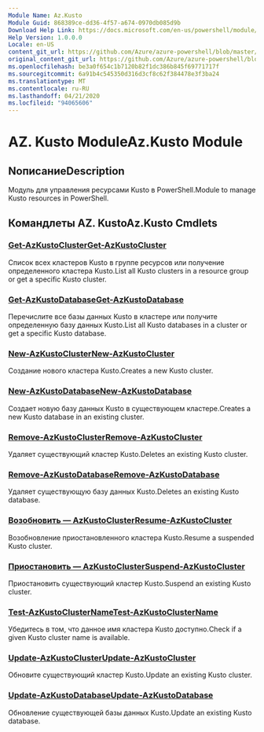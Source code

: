 ```yaml
---
Module Name: Az.Kusto
Module Guid: 868389ce-dd36-4f57-a674-0970db085d9b
Download Help Link: https://docs.microsoft.com/en-us/powershell/module/az.kusto
Help Version: 1.0.0.0
Locale: en-US
content_git_url: https://github.com/Azure/azure-powershell/blob/master/src/Kusto/Kusto/help/Az.Kusto.md
original_content_git_url: https://github.com/Azure/azure-powershell/blob/master/src/Kusto/Kusto/help/Az.Kusto.md
ms.openlocfilehash: be3a0f654c1b7120b82f1dc386b845f69771717f
ms.sourcegitcommit: 6a91b4c545350d316d3cf8c62f384478e3f3ba24
ms.translationtype: MT
ms.contentlocale: ru-RU
ms.lasthandoff: 04/21/2020
ms.locfileid: "94065606"
---
```

# <span data-ttu-id="37e3b-101">AZ. Kusto Module</span><span class="sxs-lookup"><span data-stu-id="37e3b-101">Az.Kusto Module</span></span>
## <span data-ttu-id="37e3b-102">Nописание</span><span class="sxs-lookup"><span data-stu-id="37e3b-102">Description</span></span>
<span data-ttu-id="37e3b-103">Модуль для управления ресурсами Kusto в PowerShell.</span><span class="sxs-lookup"><span data-stu-id="37e3b-103">Module to manage Kusto resources in PowerShell.</span></span>

## <span data-ttu-id="37e3b-104">Командлеты AZ. Kusto</span><span class="sxs-lookup"><span data-stu-id="37e3b-104">Az.Kusto Cmdlets</span></span>
### [<span data-ttu-id="37e3b-105">Get-AzKustoCluster</span><span class="sxs-lookup"><span data-stu-id="37e3b-105">Get-AzKustoCluster</span></span>](Get-AzKustoCluster.md)
<span data-ttu-id="37e3b-106">Список всех кластеров Kusto в группе ресурсов или получение определенного кластера Kusto.</span><span class="sxs-lookup"><span data-stu-id="37e3b-106">List all Kusto clusters in a resource group or get a specific Kusto cluster.</span></span>

### [<span data-ttu-id="37e3b-107">Get-AzKustoDatabase</span><span class="sxs-lookup"><span data-stu-id="37e3b-107">Get-AzKustoDatabase</span></span>](Get-AzKustoDatabase.md)
<span data-ttu-id="37e3b-108">Перечислите все базы данных Kusto в кластере или получите определенную базу данных Kusto.</span><span class="sxs-lookup"><span data-stu-id="37e3b-108">List all Kusto databases in a cluster or get a specific Kusto database.</span></span>

### [<span data-ttu-id="37e3b-109">New-AzKustoCluster</span><span class="sxs-lookup"><span data-stu-id="37e3b-109">New-AzKustoCluster</span></span>](New-AzKustoCluster.md)
<span data-ttu-id="37e3b-110">Создание нового кластера Kusto.</span><span class="sxs-lookup"><span data-stu-id="37e3b-110">Creates a new Kusto cluster.</span></span>

### [<span data-ttu-id="37e3b-111">New-AzKustoDatabase</span><span class="sxs-lookup"><span data-stu-id="37e3b-111">New-AzKustoDatabase</span></span>](New-AzKustoDatabase.md)
<span data-ttu-id="37e3b-112">Создает новую базу данных Kusto в существующем кластере.</span><span class="sxs-lookup"><span data-stu-id="37e3b-112">Creates a new Kusto database in an existing cluster.</span></span>

### [<span data-ttu-id="37e3b-113">Remove-AzKustoCluster</span><span class="sxs-lookup"><span data-stu-id="37e3b-113">Remove-AzKustoCluster</span></span>](Remove-AzKustoCluster.md)
<span data-ttu-id="37e3b-114">Удаляет существующий кластер Kusto.</span><span class="sxs-lookup"><span data-stu-id="37e3b-114">Deletes an existing Kusto cluster.</span></span>

### [<span data-ttu-id="37e3b-115">Remove-AzKustoDatabase</span><span class="sxs-lookup"><span data-stu-id="37e3b-115">Remove-AzKustoDatabase</span></span>](Remove-AzKustoDatabase.md)
<span data-ttu-id="37e3b-116">Удаляет существующую базу данных Kusto.</span><span class="sxs-lookup"><span data-stu-id="37e3b-116">Deletes an existing Kusto database.</span></span>

### [<span data-ttu-id="37e3b-117">Возобновить — AzKustoCluster</span><span class="sxs-lookup"><span data-stu-id="37e3b-117">Resume-AzKustoCluster</span></span>](Resume-AzKustoCluster.md)
<span data-ttu-id="37e3b-118">Возобновление приостановленного кластера Kusto.</span><span class="sxs-lookup"><span data-stu-id="37e3b-118">Resume a suspended Kusto cluster.</span></span>

### [<span data-ttu-id="37e3b-119">Приостановить — AzKustoCluster</span><span class="sxs-lookup"><span data-stu-id="37e3b-119">Suspend-AzKustoCluster</span></span>](Suspend-AzKustoCluster.md)
<span data-ttu-id="37e3b-120">Приостановить существующий кластер Kusto.</span><span class="sxs-lookup"><span data-stu-id="37e3b-120">Suspend an existing Kusto cluster.</span></span>

### [<span data-ttu-id="37e3b-121">Test-AzKustoClusterName</span><span class="sxs-lookup"><span data-stu-id="37e3b-121">Test-AzKustoClusterName</span></span>](Test-AzKustoClusterName.md)
<span data-ttu-id="37e3b-122">Убедитесь в том, что данное имя кластера Kusto доступно.</span><span class="sxs-lookup"><span data-stu-id="37e3b-122">Check if a given Kusto cluster name is available.</span></span>

### [<span data-ttu-id="37e3b-123">Update-AzKustoCluster</span><span class="sxs-lookup"><span data-stu-id="37e3b-123">Update-AzKustoCluster</span></span>](Update-AzKustoCluster.md)
<span data-ttu-id="37e3b-124">Обновите существующий кластер Kusto.</span><span class="sxs-lookup"><span data-stu-id="37e3b-124">Update an existing Kusto cluster.</span></span>

### [<span data-ttu-id="37e3b-125">Update-AzKustoDatabase</span><span class="sxs-lookup"><span data-stu-id="37e3b-125">Update-AzKustoDatabase</span></span>](Update-AzKustoDatabase.md)
<span data-ttu-id="37e3b-126">Обновление существующей базы данных Kusto.</span><span class="sxs-lookup"><span data-stu-id="37e3b-126">Update an existing Kusto database.</span></span>


